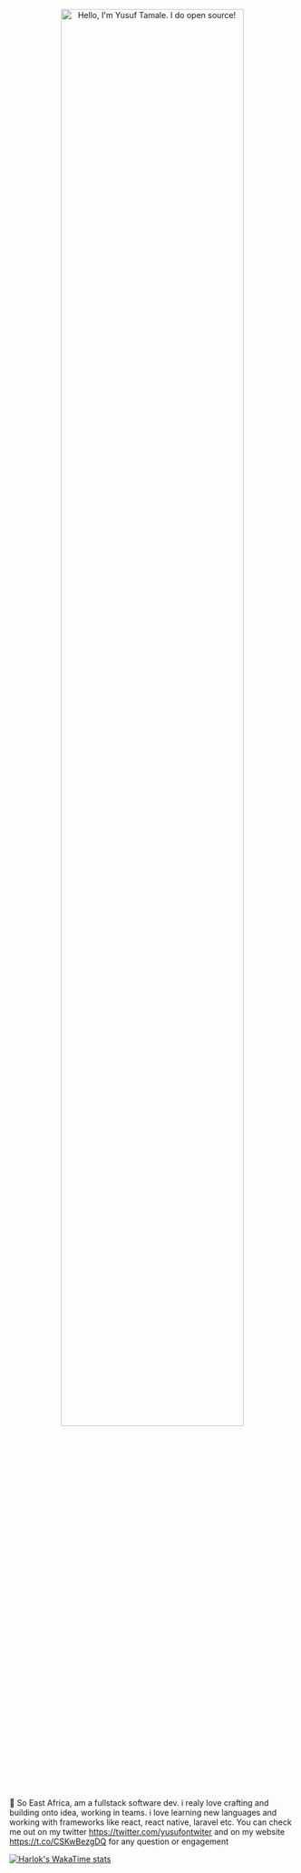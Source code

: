 <p align="center"><a href="https://Tamale1.github.io"><img width="80%" alt="Hello, I'm Yusuf Tamale. I do open source!" src="./assets/gh-readme-header.png" /></a></p>

<br /> 👋
So East Africa, am a fullstack software dev. i realy love crafting and building onto idea, working in teams. i love learning new languages and working with frameworks like react, react native, laravel etc. You can check me out on my twitter https://twitter.com/yusufontwiter and on my website https://t.co/CSKwBezgDQ for any question or engagement

[![Harlok's WakaTime stats](https://github-readme-stats.vercel.app/api/wakatime?username=Tamale1)](https://github.com/anuraghazra/github-readme-stats)




<!--
**Tamale1/Tamale1** is a ✨ _special_ ✨ repository because its `README.md` (this file) appears on your GitHub profile.

Here are some ideas to get you started:

- 🔭 I’m currently working on ...
- 🌱 I’m currently learning ...
- 👯 I’m looking to collaborate on ...
- 🤔 I’m looking for help with ...
- 💬 Ask me about ...
- 📫 How to reach me: ...
- 😄 Pronouns: ...
- ⚡ Fun fact: ...
-->
